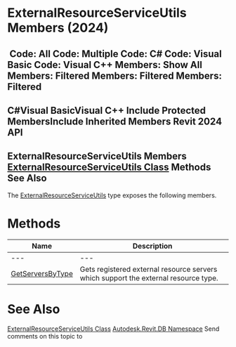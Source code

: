 # ExternalResourceServiceUtils Members (2024)

﻿
 Code: All Code: Multiple Code: C# Code: Visual Basic Code: Visual C++  Members: Show All Members: Filtered Members: Filtered Members: Filtered   
---  
C#Visual BasicVisual C++
Include Protected MembersInclude Inherited Members
Revit 2024 API  
---  
ExternalResourceServiceUtils Members  
[ExternalResourceServiceUtils Class](46c03f8a-7ca7-56f7-e6df-d8931a4727c2.md "ExternalResourceServiceUtils Class") Methods See Also  
---  
The [ExternalResourceServiceUtils](46c03f8a-7ca7-56f7-e6df-d8931a4727c2.md "ExternalResourceServiceUtils Class") type exposes the following members.
# Methods
| Name | Description |
| --- | --- |
| --- | --- | --- |
| [GetServersByType](0d22fb7a-13f6-7e8f-ae5c-41a646366de3.md "GetServersByType Method") | Gets registered external resource servers which support the external resource type. |

# See Also
[ExternalResourceServiceUtils Class](46c03f8a-7ca7-56f7-e6df-d8931a4727c2.md "ExternalResourceServiceUtils Class")
[Autodesk.Revit.DB Namespace](87546ba7-461b-c646-cbb1-2cb8f5bff8b2.md "Autodesk.Revit.DB Namespace")
Send comments on this topic to 
